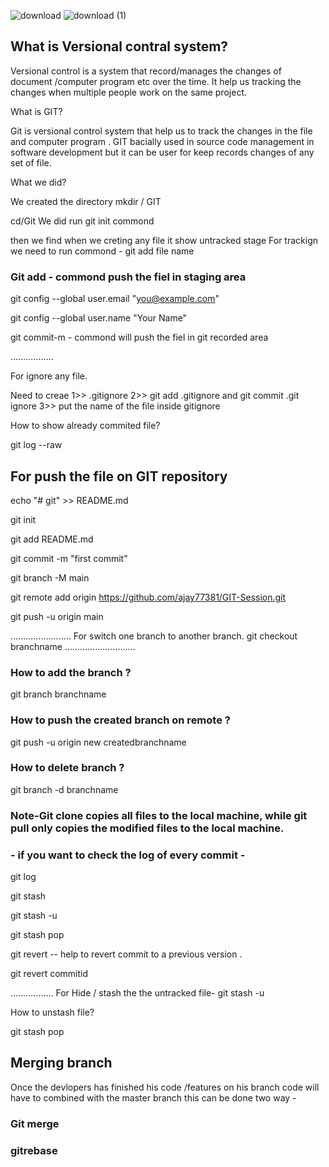 ![download](https://github.com/ajay77381/GIT-Session/assets/130822600/b336a295-2621-4757-8766-b3d3e38d4f97)
![download (1)](https://github.com/discover-devops/DevOps_Workbook/assets/130822600/b685bd7a-99bd-47b6-914f-6007f73d2c09)



## What is Versional contral system?

Versional control is a system that record/manages the changes of document /computer program etc over the time. It help us tracking the changes when multiple people work on the same project.

What is GIT?

Git is versional control system that help us to track the changes in the file and computer program . GIT bacially used in source code management in software development  but it can be user for keep records changes of any set of file.




What we did?

We created the directory mkdir / GIT

cd/Git
 We did run git init commond
 

then we find when we creting any file it show untracked stage
 For trackign we need to run commond - git add file name
### Git add - commond push the fiel in staging area

git config --global user.email "you@example.com"

  git config --global user.name "Your Name"

git commit-m - commond will push the fiel in git recorded area


.................

For ignore any file. 

Need to creae 
1>>  .gitignore
2>>   git add .gitignore and git commit .git ignore
3>> put the name of the file inside gitignore



How to show already commited file?

git log --raw

## For push the file on GIT repository

echo "# git" >> README.md

git init

git add README.md

git commit -m "first commit"

git branch -M main

git remote add origin https://github.com/ajay77381/GIT-Session.git

git push -u origin main


........................
For switch one branch to another branch.
git checkout branchname
............................

### How to add the branch ?

git branch branchname

### How to push the created branch on remote ?

git push -u origin new createdbranchname

### How to delete branch ?

git branch -d branchname

### Note-Git clone copies all files to the local machine, while git pull only copies the modified files to the local machine. 

### - if you want to check the log of every commit -

git log

git stash

git stash -u

git stash pop

git revert  -- help to revert commit to a previous version .

git revert commitid

.................
For Hide / stash the the untracked file-
git stash -u

How to unstash file?

git stash pop

## Merging branch
Once the devlopers has finished his code /features on his branch code will have to combined with the master branch this can be done two way -
### Git merge

### gitrebase

